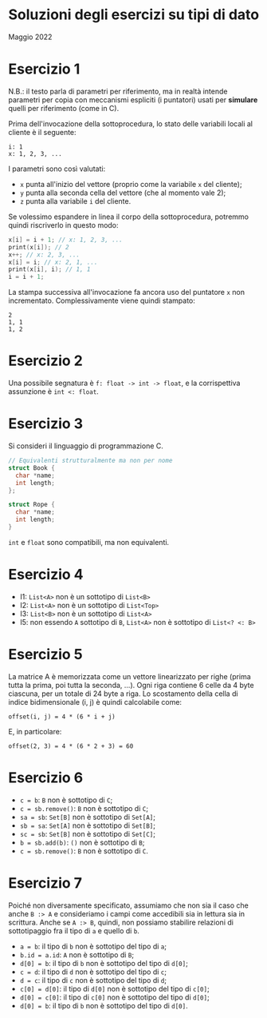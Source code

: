 # Soluzioni degli esercizi su tipi di dato

Maggio 2022

# Esercizio 1

N.B.: il testo parla di parametri per riferimento, ma in realtà intende
parametri per copia con meccanismi espliciti (i puntatori) usati per
**simulare** quelli per riferimento (come in C).

Prima dell'invocazione della sottoprocedura, lo stato delle variabili locali al
cliente è il seguente:

```
i: 1
x: 1, 2, 3, ...
```

I parametri sono così valutati:

- `x` punta all'inizio del vettore (proprio come la variabile `x` del cliente);
- `y` punta alla seconda cella del vettore (che al momento vale 2);
- `z` punta alla variabile `i` del cliente.

Se volessimo espandere in linea il corpo della sottoprocedura, potremmo quindi
riscriverlo in questo modo:

```c
x[i] = i + 1; // x: 1, 2, 3, ...
print(x[i]); // 2
x++; // x: 2, 3, ...
x[i] = i; // x: 2, 1, ...
print(x[i], i); // 1, 1
i = i + 1;
```

La stampa successiva all'invocazione fa ancora uso del puntatore `x` non
incrementato. Complessivamente viene quindi stampato:

```
2
1, 1
1, 2
```

# Esercizio 2

Una possibile segnatura è `f: float -> int -> float`, e la corrispettiva
assunzione è `int <: float`.

# Esercizio 3

Si consideri il linguaggio di programmazione C.

```c
// Equivalenti strutturalmente ma non per nome
struct Book {
  char *name;
  int length;
};

struct Rope {
  char *name;
  int length;
}
```

`int` e `float` sono compatibili, ma non equivalenti.

# Esercizio 4

- I1: `List<A>` non è un sottotipo di `List<B>`
- I2: `List<A>` non è un sottotipo di `List<Top>`
- I3: `List<B>` non è un sottotipo di `List<A>`
- I5: non essendo `A` sottotipo di `B`,
  `List<A>` non è sottotipo di `List<? <: B>`

# Esercizio 5

La matrice A è memorizzata come un vettore linearizzato per righe (prima tutta
la prima, poi tutta la seconda, ...). Ogni riga contiene 6 celle da 4 byte
ciascuna, per un totale di 24 byte a riga. Lo scostamento della cella di indice
bidimensionale (i, j) è quindi calcolabile come:

```
offset(i, j) = 4 * (6 * i + j)
```

E, in particolare:

```
offset(2, 3) = 4 * (6 * 2 + 3) = 60
```

# Esercizio 6

- `c = b`: `B` non è sottotipo di `C`;
- `c = sb.remove()`: `B` non è sottotipo di `C`;
- `sa = sb`: `Set[B]` non è sottotipo di `Set[A]`;
- `sb = sa`: `Set[A]` non è sottotipo di `Set[B]`;
- `sc = sb`: `Set[B]` non è sottotipo di `Set[C]`;
- `b = sb.add(b)`: `()` non è sottotipo di `B`;
- `c = sb.remove()`: `B` non è sottotipo di `C`.

# Esercizio 7

Poiché non diversamente specificato, assumiamo che non sia il caso che anche
`B :> A` e consideriamo i campi come accedibili sia in lettura sia in scrittura.
Anche se `A :> B`, quindi, non possiamo stabilire relazioni di sottotipaggio fra
il tipo di `a` e quello di `b`.

- `a = b`: il tipo di `b` non è sottotipo del tipo di `a`;
- `b.id = a.id`: `A` non è sottotipo di `B`;
- `d[0] = b`: il tipo di `b` non è sottotipo del tipo di `d[0]`;
- `c = d`: il tipo di `d` non è sottotipo del tipo di `c`;
- `d = c`: il tipo di `c` non è sottotipo del tipo di `d`;
- `c[0] = d[0]`: il tipo di `d[0]` non è sottotipo del tipo di `c[0]`;
- `d[0] = c[0]`: il tipo di `c[0]` non è sottotipo del tipo di `d[0]`;
- `d[0] = b`: il tipo di `b` non è sottotipo del tipo di `d[0]`.
